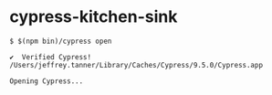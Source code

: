 # cypress-kitchen-sink

```
$ $(npm bin)/cypress open

✔  Verified Cypress! /Users/jeffrey.tanner/Library/Caches/Cypress/9.5.0/Cypress.app

Opening Cypress...
```